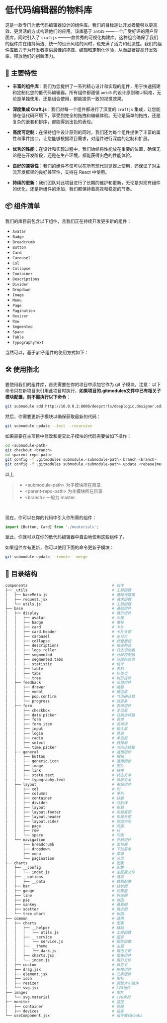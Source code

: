 # 低代码编辑器的物料库

这是一款专门为低代码编辑器设计的组件库。我们的目标是让开发者能够以更高效、更灵活的方式构建他们的应用。该库基于 `antd5`
——一个广受好评的用户界面库，同时引入了 `craftjs`
——一款优秀的可视化构建库。这种组合确保了我们的组件库在维持简洁、统一的设计风格的同时，也充满了活力和创造性。我们的组件库致力于为开发者提供最佳的拖拽、编辑和定制化体验，从而显著提高开发效率，释放他们的创新潜力。

## 🎯 主要特性

- **丰富的组件库**：我们为您提供了一系列精心设计和实现的组件，用于快速搭建和定制化您的低代码编辑器。所有组件都遵循 `antd5`
  的设计原则和UI风格，无论是单独使用，还是组合使用，都能提供一致的视觉效果。

- **深度集成 Craft.js**：我们对每一个组件都进行了深度的 `craftjs`
  集成，让您能够在低代码环境下，享受到完全的拖拽和编辑体验。无论是简单的拖拽，还是复杂的嵌套和排序，都能得到出色的表现。

- **高度可定制**：在保持组件设计原则的同时，我们还为每个组件提供了丰富的属性和事件接口，让您能够根据项目需求，对组件进行深度的定制和扩展。

- **优秀的性能**：在设计和实现过程中，我们始终将性能放在重要的位置，确保无论是在开发阶段，还是在生产环境，都能获得出色的性能体验。

- **良好的兼容性**：我们的组件不仅可以在所有现代浏览器上使用，还保证了对主流开发框架的良好兼容性，支持在 React 中使用。

- **持续的更新**：我们团队对此项目进行了长期的维护和更新，无论是对现有组件的优化，还是新组件的添加，我们都保持着高效和稳定的节奏。

## 📦 组件清单

我们的库目前包含以下组件，且我们正在持续开发更多新的组件：

- `Avatar`
- `Badge`
- `Breadcrumb`
- `Button`
- `Card`
- `Carousel`
- `Col`
- `Collapse`
- `Container`
- `Descriptions`
- `Divider`
- `Dropdown`
- `Image`
- `Menu`
- `Page`
- `Pagination`
- `Resizer`
- `Row`
- `Segmented`
- `Space`
- `Table`
- `TypographyText`

当然可以，基于git子组件的使用方式如下：

## 🛠️ 使用指北

要使用我们的组件库，首先需要在你的项目中添加它作为 git 子模块。注意：以下命令只在新项目未引用此项目时执行，**如果项目的.gitmodules文件中已有相关子模块配置，则不需执行以下命令**：

```bash
git submodule add http://10.0.0.2:8000/deepctrls/deeplogic.designer.editor.git src/pages/editor/components/materials
```

然后，你需要更新子模块以确保获取最新的代码：

```bash
git submodule update --init --recursive
```
如果需要在主项目中修改和提交此子模块的代码需要做如下操作：
```bash
cd <submodule-path>
git checkout <branch>
cd <parent-repo-path>
git config -f .gitmodules submodule.<submodule-path>.branch <branch>
git config -f .gitmodules submodule.<submodule-path>.update <rebase|merge>
```
以上   
> - &lt;submodule-path&gt; 为子模块所在目录.
> - &lt;parent-repo-path&gt; 为主模块所在目录.
> - &lt;branch&gt; 一般为 master.
  
<br>
 
现在，你可以在你的代码中引入你所需的组件：

```javascript
import {Button, Card} from './meaterials';
```

至此，你就可以在你的低代码编辑器中自由地使用这些组件了。

如果组件库有更新，你可以使用下面的命令更新子模块：

```bash
git submodule update --remote --merge
```

## 📂 目录结构

```bash
components                                      # 组件
├── _utils                                      # 工具函数                 
│   ├── baseMeta.js                             # 基础元数据
│   ├── request.jsx                             # 请求函数
│   └── utils.js                                # 工具函数
├── base                                        # 基础组件
│   ├── display                                 # 展示组件
│   │   ├── avatar                              # 头像
│   │   ├── badge                               # 徽标
│   │   ├── card                                # 卡片
│   │   ├── card.header                         # 卡片头部
│   │   ├── carousel                            # 走马灯
│   │   ├── collapse                            # 折叠面板
│   │   ├── descriptions                        # 描述列表
│   │   ├── logs.roller                         # 日志滚动器
│   │   ├── segmented                           # 分段控制器
│   │   ├── segmented.tabs                      # 分段标签页
│   │   ├── statistic                           # 统计
│   │   ├── table                               # 表格
│   │   ├── tabs                                # 标签页
│   │   └── tree                                # 树形控件
│   ├── feedback                                # 反馈组件
│   │   ├── drawer                              # 抽屉
│   │   ├── modal                               # 模态框
│   │   ├── pop.confirm                         # 气泡确认框
│   │   └── progress                            # 进度条
│   ├── form                                    # 表单组件
│   │   ├── checkbox                            # 复选框
│   │   ├── date.picker                         # 日期选择器
│   │   ├── form                                # 表单
│   │   ├── form.item                           # 表单项
│   │   ├── input                               # 输入框
│   │   ├── login                               # 登录
│   │   ├── radio                               # 单选框
│   │   ├── select                              # 选择器
│   │   └── time.picker                         # 时间选择器
│   ├── general                                 # 通用组件
│   │   ├── button                              # 按钮
│   │   ├── generic.icon                        # 通用图标
│   │   ├── image                               # 图片
│   │   ├── link                                # 链接
│   │   ├── state.text                          # 状态文本
│   │   └── typography.text                     # 排版文本
│   ├── layout                                  # 布局组件
│   │   ├── col                                 # 列
│   │   ├── columns                             # 多列
│   │   ├── container                           # 容器
│   │   ├── divider                             # 分割线
│   │   ├── layout                              # 布局
│   │   ├── layout.footer                       # 布局底部
│   │   ├── layout.header                       # 布局头部
│   │   ├── layout.sider                        # 侧边布局
│   │   ├── page                                # 页面
│   │   ├── row                                 # 行
│   │   └── space                               # 间距
│   └── navigation                              # 导航组件
│       ├── breadcrumb                          # 面包屑
│       ├── dropdown                            # 下拉菜单
│       ├── menu                                # 菜单
│       └── pagination                          # 分页
├── charts                                      # 图表
│   ├── __config                                # 配置
│   │   └── index.js                            # 主配置文件
│   ├── __options                               # 选项
│   │   ├── __data                              # 数据配置
│   ├── bar                                     # 柱状图
│   ├── gauge                                   # 仪表盘
│   ├── line                                    # 折线图
│   ├── pie                                     # 饼图
│   ├── sankey                                  # 桑基图
│   ├── scatter                                 # 散点图
│   └── tree.chart                              # 树图
├── common                                      # 通用
│   ├── charts                                  # 图表
│   │   ├── __helper                            # 辅助
│   │   │   └── utils.js                        # 工具函数
│   │   ├── __service                           # 服务
│   │   │   └── service.js                      # 服务函数
│   │   ├── __theme                             # 主题
│   │   │   └── dark.js                         # 暗色主题
│   │   ├── charts.jsx                          # 图表组件
│   │   └── index.js                            # 索引文件
│   ├── custom                                  # 自定义
│   ├── drag.jsx                                # 拖拽组件
│   ├── element.jsx                             # 元素组件
│   ├── icon                                    # 图标
│   ├── resizer                                 # 调整大小组件
│   └── svg.jsx                                 # SVG组件
├── images                                      # 图片
│   └── svg.material                            # SVG素材
├── monitor                                     # 监控
│   ├── container                               # 容器
│   ├── devices                                 # 设备
└── useComponent.jsx                            # 组件解析Hooks
```
